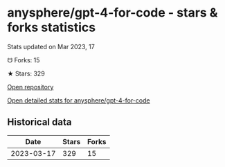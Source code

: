 # anysphere/gpt-4-for-code - stars & forks statistics

Stats updated on Mar 2023, 17

☋ Forks: 15

★ Stars: 329

[Open repository](https://github.com/anysphere/gpt-4-for-code)

[Open detailed stats for anysphere/gpt-4-for-code](https://reviewgithub.com/rep/anysphere/gpt-4-for-code)

## Historical data
| Date | Stars | Forks |
|------|-------|-------|
| 2023-03-17 | 329 | 15 | 

